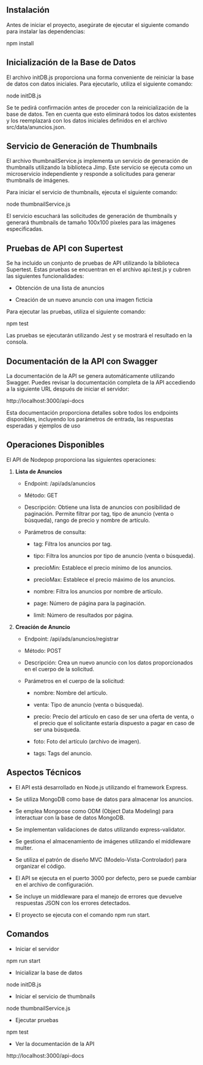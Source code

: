 Instalación
-----------

Antes de iniciar el proyecto, asegúrate de ejecutar el siguiente comando para instalar las dependencias:

npm install   

Inicialización de la Base de Datos
----------------------------------

El archivo initDB.js proporciona una forma conveniente de reiniciar la base de datos con datos iniciales. Para ejecutarlo, utiliza el siguiente comando:

node initDB.js   

Se te pedirá confirmación antes de proceder con la reinicialización de la base de datos. Ten en cuenta que esto eliminará todos los datos existentes y los reemplazará con los datos iniciales definidos en el archivo src/data/anuncios.json.

Servicio de Generación de Thumbnails
------------------------------------

El archivo thumbnailService.js implementa un servicio de generación de thumbnails utilizando la biblioteca Jimp. Este servicio se ejecuta como un microservicio independiente y responde a solicitudes para generar thumbnails de imágenes.

Para iniciar el servicio de thumbnails, ejecuta el siguiente comando:

node thumbnailService.js   

El servicio escuchará las solicitudes de generación de thumbnails y generará thumbnails de tamaño 100x100 píxeles para las imágenes especificadas.

Pruebas de API con Supertest
----------------------------

Se ha incluido un conjunto de pruebas de API utilizando la biblioteca Supertest. Estas pruebas se encuentran en el archivo api.test.js y cubren las siguientes funcionalidades:

*   Obtención de una lista de anuncios
    
*   Creación de un nuevo anuncio con una imagen ficticia
    

Para ejecutar las pruebas, utiliza el siguiente comando:

npm test   

Las pruebas se ejecutarán utilizando Jest y se mostrará el resultado en la consola.

Documentación de la API con Swagger
----------------------------

La documentación de la API se genera automáticamente utilizando Swagger. Puedes revisar la documentación completa de la API accediendo a la siguiente URL después de iniciar el servidor:

http://localhost:3000/api-docs
    
Esta documentación proporciona detalles sobre todos los endpoints disponibles, incluyendo los parámetros de entrada, las respuestas esperadas y ejemplos de uso
    

Operaciones Disponibles
-----------------------

El API de Nodepop proporciona las siguientes operaciones:

1.  **Lista de Anuncios**
    
    *   Endpoint: /api/ads/anuncios
        
    *   Método: GET
        
    *   Descripción: Obtiene una lista de anuncios con posibilidad de paginación. Permite filtrar por tag, tipo de anuncio (venta o búsqueda), rango de precio y nombre de artículo.
        
    *   Parámetros de consulta:
        
        *   tag: Filtra los anuncios por tag.
            
        *   tipo: Filtra los anuncios por tipo de anuncio (venta o búsqueda).
            
        *   precioMin: Establece el precio mínimo de los anuncios.
            
        *   precioMax: Establece el precio máximo de los anuncios.
            
        *   nombre: Filtra los anuncios por nombre de artículo.
            
        *   page: Número de página para la paginación.
            
        *   limit: Número de resultados por página.
            
2.  **Creación de Anuncio**
    
    *   Endpoint: /api/ads/anuncios/registrar
        
    *   Método: POST
        
    *   Descripción: Crea un nuevo anuncio con los datos proporcionados en el cuerpo de la solicitud.
        
    *   Parámetros en el cuerpo de la solicitud:
        
        *   nombre: Nombre del artículo.
            
        *   venta: Tipo de anuncio (venta o búsqueda).
            
        *   precio: Precio del artículo en caso de ser una oferta de venta, o el precio que el solicitante estaría dispuesto a pagar en caso de ser una búsqueda.
            
        *   foto: Foto del artículo (archivo de imagen).
            
        *   tags: Tags del anuncio.
            

Aspectos Técnicos
-----------------

*   El API está desarrollado en Node.js utilizando el framework Express.
    
*   Se utiliza MongoDB como base de datos para almacenar los anuncios.
    
*   Se emplea Mongoose como ODM (Object Data Modeling) para interactuar con la base de datos MongoDB.
    
*   Se implementan validaciones de datos utilizando express-validator.
    
*   Se gestiona el almacenamiento de imágenes utilizando el middleware multer.
    
*   Se utiliza el patrón de diseño MVC (Modelo-Vista-Controlador) para organizar el código.
    
*   El API se ejecuta en el puerto 3000 por defecto, pero se puede cambiar en el archivo de configuración.
    
*   Se incluye un middleware para el manejo de errores que devuelve respuestas JSON con los errores detectados.
    
*   El proyecto se ejecuta con el comando npm run start.

Comandos
-----------------

*  Iniciar el servidor

npm run start

*  Inicializar la base de datos

node initDB.js

*  Iniciar el servicio de thumbnails

node thumbnailService.js

*  Ejecutar pruebas

npm test

*  Ver la documentación de la API

http://localhost:3000/api-docs
